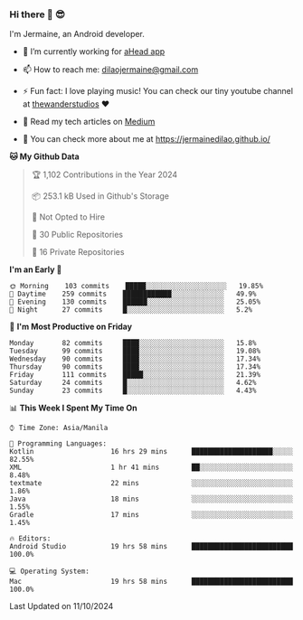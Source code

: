 ### Hi there 👋 😎
I'm Jermaine, an Android developer.

- 🔭 I’m currently working for [aHead app](https://www.ahead-app.com/)

- 📫 How to reach me: dilaojermaine@gmail.com

- ⚡ Fun fact: I love playing music! You can check our tiny youtube channel at [thewanderstudios](https://www.youtube.com/thewanderstudios) ♥️

- 📖 Read my tech articles on [Medium](https://jermainedilao.medium.com/)

- 👀 You can check more about me at https://jermainedilao.github.io/

<!--
**jermainedilao/jermainedilao** is a ✨ _special_ ✨ repository because its `README.md` (this file) appears on your GitHub profile.

Here are some ideas to get you started:

- 🔭 I’m currently working on ...
- 🌱 I’m currently learning ...
- 👯 I’m looking to collaborate on ...
- 🤔 I’m looking for help with ...
- 💬 Ask me about ...
- 📫 How to reach me: ...
- 😄 Pronouns: ...
- ⚡ Fun fact: ...
-->

<!--START_SECTION:waka-->
**🐱 My Github Data** 

> 🏆 1,102 Contributions in the Year 2024
 > 
> 📦 253.1 kB Used in Github's Storage 
 > 
> 🚫 Not Opted to Hire
 > 
> 📜 30 Public Repositories 
 > 
> 🔑 16 Private Repositories  
 > 
**I'm an Early 🐤** 

```text
🌞 Morning    103 commits    █████░░░░░░░░░░░░░░░░░░░░   19.85% 
🌆 Daytime    259 commits    ████████████░░░░░░░░░░░░░   49.9% 
🌃 Evening    130 commits    ██████░░░░░░░░░░░░░░░░░░░   25.05% 
🌙 Night      27 commits     █░░░░░░░░░░░░░░░░░░░░░░░░   5.2%

```
📅 **I'm Most Productive on Friday** 

```text
Monday       82 commits     ████░░░░░░░░░░░░░░░░░░░░░   15.8% 
Tuesday      99 commits     ████░░░░░░░░░░░░░░░░░░░░░   19.08% 
Wednesday    90 commits     ████░░░░░░░░░░░░░░░░░░░░░   17.34% 
Thursday     90 commits     ████░░░░░░░░░░░░░░░░░░░░░   17.34% 
Friday       111 commits    █████░░░░░░░░░░░░░░░░░░░░   21.39% 
Saturday     24 commits     █░░░░░░░░░░░░░░░░░░░░░░░░   4.62% 
Sunday       23 commits     █░░░░░░░░░░░░░░░░░░░░░░░░   4.43%

```


📊 **This Week I Spent My Time On** 

```text
⌚︎ Time Zone: Asia/Manila

💬 Programming Languages: 
Kotlin                   16 hrs 29 mins      ████████████████████░░░░░   82.55% 
XML                      1 hr 41 mins        ██░░░░░░░░░░░░░░░░░░░░░░░   8.48% 
textmate                 22 mins             ░░░░░░░░░░░░░░░░░░░░░░░░░   1.86% 
Java                     18 mins             ░░░░░░░░░░░░░░░░░░░░░░░░░   1.55% 
Gradle                   17 mins             ░░░░░░░░░░░░░░░░░░░░░░░░░   1.45%

🔥 Editors: 
Android Studio           19 hrs 58 mins      █████████████████████████   100.0%

💻 Operating System: 
Mac                      19 hrs 58 mins      █████████████████████████   100.0%

```


 Last Updated on 11/10/2024
<!--END_SECTION:waka-->
